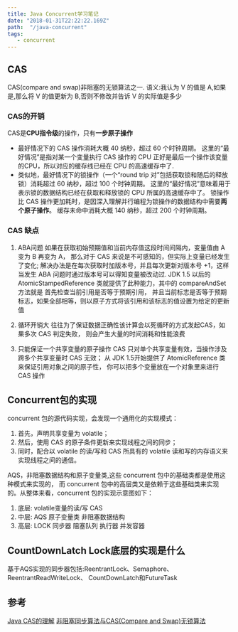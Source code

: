 ```yaml
---
title: Java Concurrent学习笔记
date: "2018-01-31T22:22:22.169Z"
path:  "/java-concurrent"
tags:
   - concurrent
---
```


## CAS

CAS(compare and swap)非阻塞的无锁算法之一.
语义:我认为 V 的值是 A,如果是,那么将 V 的值更新为 B,否则不修改并告诉 V 的实际值是多少

### CAS的开销
CAS是**CPU指令级**的操作，只有**一步原子操作**
* 最好情况下的 CAS 操作消耗大概 40 纳秒，超过 60 个时钟周期。
  这里的“最好情况”是指对某一个变量执行 CAS 操作的 CPU 正好是最后一个操作该变量的CPU，所以对应的缓存线已经在 CPU 的高速缓存中了.
* 类似地，最好情况下的锁操作（一个“round trip 对”包括获取锁和随后的释放锁）消耗超过 60 纳秒，超过 100 个时钟周期。
  这里的“最好情况”意味着用于表示锁的数据结构已经在获取和释放锁的 CPU 所属的高速缓存中了。
  锁操作比 CAS 操作更加耗时，是因深入理解并行编程为锁操作的数据结构中需要**两个原子操作**。
  缓存未命中消耗大概 140 纳秒，超过 200 个时钟周期。

### CAS 缺点
1. ABA问题
如果在获取初始预期值和当前内存值这段时间间隔内，变量值由 A 变为 B 再变为 A，
那么对于 CAS 来说是不可感知的，但实际上变量已经发生了变化;
解决办法是在每次获取时加版本号，并且每次更新对版本号 +1，这样当发生 ABA
问题时通过版本号可以得知变量被改动过. JDK 1.5 以后的 AtomicStampedReference 
类就提供了此种能力，其中的 compareAndSet 方法就是 首先检查当前引用是否等于预期引用，
并且当前标志是否等于预期标志，如果全部相等，则以原子方式将该引用和该标志的值设置为给定的更新值

2. 循环开销大
往往为了保证数据正确性该计算会以死循环的方式发起CAS，如果多次 CAS 判定失败，
则会产生大量的时间消耗和性能浪费

3. 只能保证一个共享变量的原子操作
CAS 只对单个共享变量有效，当操作涉及跨多个共享变量时 CAS 无效；
从 JDK 1.5开始提供了 AtomicReference 类来保证引用对象之间的原子性，
你可以把多个变量放在一个对象里来进行 CAS 操作

## Concurrent包的实现

concurrent 包的源代码实现，会发现一个通用化的实现模式：

1. 首先，声明共享变量为 volatile；
2. 然后，使用 CAS 的原子条件更新来实现线程之间的同步；
3. 同时，配合以 volatile 的读/写和 CAS 所具有的 volatile 读和写的内存语义来实现线程之间的通信。

AQS，非阻塞数据结构和原子变量类,这些 concurrent 包中的基础类都是使用这种模式来实现的，
而 concurrent 包中的高层类又是依赖于这些基础类来实现的。从整体来看，concurrent 包的实现示意图如下：

1. 底层: volatile变量的读/写 CAS
2. 中层: AQS 原子变量类 非阻塞数据结构
3. 高层: LOCK 同步器 阻塞队列 执行器 并发容器

## CountDownLatch Lock底层的实现是什么
基于AQS实现的同步器包括:ReentrantLock、Semaphore、ReentrantReadWriteLock、
CountDownLatch和FutureTask

## 

## 参考
[Java CAS的理解](https://mritd.me/2017/02/06/java-cas/)
[非阻塞同步算法与CAS(Compare and Swap)无锁算法](https://www.cnblogs.com/Mainz/p/3546347.html)